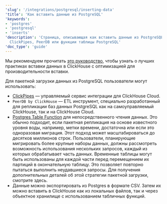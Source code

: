 ```yaml
---
'slug': '/integrations/postgresql/inserting-data'
'title': 'Как вставить данные из PostgreSQL'
'keywords':
- 'postgres'
- 'postgresql'
- 'inserts'
'description': 'Страница, описывающая как вставить данные из PostgreSQL с использованием
  ClickPipes, PeerDB или функции таблицы PostgreSQL'
'doc_type': 'guide'
---
```


Мы рекомендуем прочитать [это руководство](/guides/inserting-data), чтобы узнать о лучших практиках вставки данных в ClickHouse с оптимизацией для производительности вставки.

Для пакетной загрузки данных из PostgreSQL пользователи могут использовать:

- [ClickPipes](/integrations/clickpipes/postgres) — управляемый сервис интеграции для ClickHouse Cloud.
- `PeerDB by ClickHouse` — ETL инструмент, специально разработанный для репликации баз данных PostgreSQL как на самоуправляемый ClickHouse, так и на ClickHouse Cloud.
- [Postgres Table Function](/sql-reference/table-functions/postgresql) для непосредственного чтения данных. Это обычно подходит, если пакетная репликация на основе известного уровня воды, например, метки времени, достаточна или если это одноразовая миграция. Этот подход может масштабироваться до десятков миллионов строк. Пользователи, планирующие мигрировать более крупные наборы данных, должны рассмотреть возможность использования нескольких запросов, каждый из которых обрабатывает часть данных. Временные таблицы могут быть использованы для каждой части перед перемещением их партиций в окончательную таблицу. Это позволяет повторно пытаться выполнить неудавшиеся запросы. Для получения дополнительных деталей об этой стратегии пакетной загрузки, смотрите здесь.
- Данные можно экспортировать из Postgres в формате CSV. Затем их можно вставить в ClickHouse как из локальных файлов, так и через объектное хранилище с использованием табличных функций.
